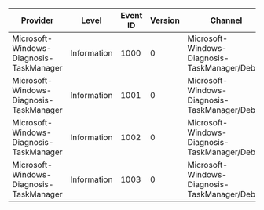 Provider                                 |  Level        |  Event ID  |  Version  |  Channel                                        |  Task                                          |  Opcode  |  Keyword  |  Message
-----------------------------------------|---------------|------------|-----------|-------------------------------------------------|------------------------------------------------|----------|-----------|---------------------------
Microsoft-Windows-Diagnosis-TaskManager  |  Information  |  1000      |  0        |  Microsoft-Windows-Diagnosis-TaskManager/Debug  |  PerfTrack_TaskManager_Initialize_Application  |  Start   |           |
Microsoft-Windows-Diagnosis-TaskManager  |  Information  |  1001      |  0        |  Microsoft-Windows-Diagnosis-TaskManager/Debug  |  PerfTrack_TaskManager_Initialize_Application  |  Stop    |           |
Microsoft-Windows-Diagnosis-TaskManager  |  Information  |  1002      |  0        |  Microsoft-Windows-Diagnosis-TaskManager/Debug  |  PerfTrack_TaskManager_Initialize_Tab          |  Start   |           |  Begin tab initialization.
Microsoft-Windows-Diagnosis-TaskManager  |  Information  |  1003      |  0        |  Microsoft-Windows-Diagnosis-TaskManager/Debug  |  PerfTrack_TaskManager_Initialize_Tab          |  Stop    |           |  End tab initialization.